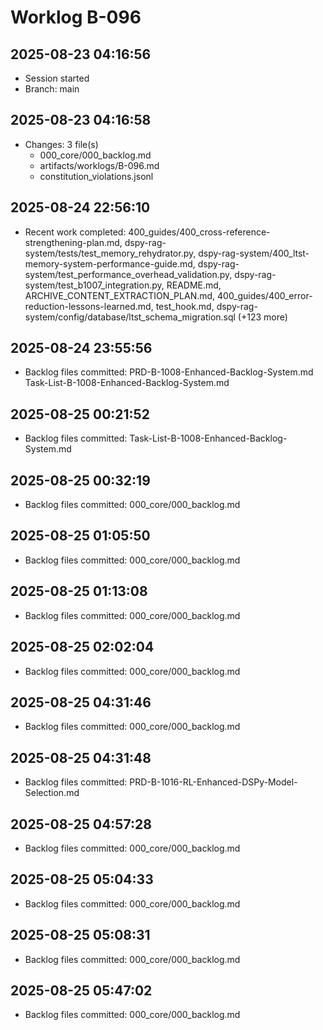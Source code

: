 # Worklog B-096

## 2025-08-23 04:16:56

- Session started
- Branch: main

## 2025-08-23 04:16:58

- Changes: 3 file(s)
  - 000_core/000_backlog.md
  - artifacts/worklogs/B-096.md
  - constitution_violations.jsonl

## 2025-08-24 22:56:10

- Recent work completed: 400_guides/400_cross-reference-strengthening-plan.md, dspy-rag-system/tests/test_memory_rehydrator.py, dspy-rag-system/400_ltst-memory-system-performance-guide.md, dspy-rag-system/test_performance_overhead_validation.py, dspy-rag-system/test_b1007_integration.py, README.md, ARCHIVE_CONTENT_EXTRACTION_PLAN.md, 400_guides/400_error-reduction-lessons-learned.md, test_hook.md, dspy-rag-system/config/database/ltst_schema_migration.sql (+123 more)

## 2025-08-24 23:55:56

- Backlog files committed: PRD-B-1008-Enhanced-Backlog-System.md Task-List-B-1008-Enhanced-Backlog-System.md

## 2025-08-25 00:21:52

- Backlog files committed: Task-List-B-1008-Enhanced-Backlog-System.md

## 2025-08-25 00:32:19

- Backlog files committed: 000_core/000_backlog.md

## 2025-08-25 01:05:50

- Backlog files committed: 000_core/000_backlog.md

## 2025-08-25 01:13:08

- Backlog files committed: 000_core/000_backlog.md

## 2025-08-25 02:02:04

- Backlog files committed: 000_core/000_backlog.md

## 2025-08-25 04:31:46

- Backlog files committed: 000_core/000_backlog.md

## 2025-08-25 04:31:48

- Backlog files committed: PRD-B-1016-RL-Enhanced-DSPy-Model-Selection.md

## 2025-08-25 04:57:28

- Backlog files committed: 000_core/000_backlog.md

## 2025-08-25 05:04:33

- Backlog files committed: 000_core/000_backlog.md

## 2025-08-25 05:08:31

- Backlog files committed: 000_core/000_backlog.md

## 2025-08-25 05:47:02

- Backlog files committed: 000_core/000_backlog.md
